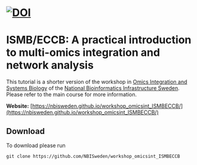 [![DOI](https://zenodo.org/badge/172930292.svg)](https://zenodo.org/badge/latestdoi/172930292)
=========================================
# ISMB/ECCB:  A practical introduction to multi-omics integration and network analysis

This tutorial is a shorter version of the workshop in [Omics Integration and Systems Biology](https://nbisweden.github.io/workshop_omics_integration/) of the [National Bioinformatics Infrastructure Sweden](www.nbis.se). Please refer to the main course for more information.

**Website:** [https://nbisweden.github.io/workshop_omicsint_ISMBECCB/](https://nbisweden.github.io/workshop_omicsint_ISMBECCB/)  

## Download
To download please run
```
git clone https://github.com/NBISweden/workshop_omicsint_ISMBECCB
```
